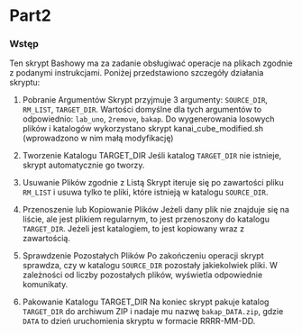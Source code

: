 # Part2

### Wstęp
Ten skrypt Bashowy ma za zadanie obsługiwać operacje na plikach zgodnie z podanymi instrukcjami. Poniżej przedstawiono szczegóły działania skryptu:

1. Pobranie Argumentów
Skrypt przyjmuje 3 argumenty: `SOURCE_DIR`, `RM_LIST`, `TARGET_DIR`. Wartości domyślne dla tych argumentów to odpowiednio: `lab_uno`, `2remove`, `bakap`.
Do wygenerowania losowych plików i katalogów wykorzystano skrypt kanai_cube_modified.sh (wprowadzono w nim małą modyfikację)

2. Tworzenie Katalogu TARGET_DIR
Jeśli katalog `TARGET_DIR` nie istnieje, skrypt automatycznie go tworzy.

3. Usuwanie Plików zgodnie z Listą
Skrypt iteruje się po zawartości pliku `RM_LIST` i usuwa tylko te pliki, które istnieją w katalogu `SOURCE_DIR`.

4. Przenoszenie lub Kopiowanie Plików
Jeżeli dany plik nie znajduje się na liście, ale jest plikiem regularnym, to jest przenoszony do katalogu `TARGET_DIR`. Jeżeli jest katalogiem, to jest kopiowany wraz z zawartością.

5. Sprawdzenie Pozostałych Plików
Po zakończeniu operacji skrypt sprawdza, czy w katalogu `SOURCE_DIR` pozostały jakiekolwiek pliki. W zależności od liczby pozostałych plików, wyświetla odpowiednie komunikaty.

6. Pakowanie Katalogu TARGET_DIR
Na koniec skrypt pakuje katalog `TARGET_DIR` do archiwum ZIP i nadaje mu nazwę `bakap_DATA.zip`, gdzie `DATA` to dzień uruchomienia skryptu w formacie RRRR-MM-DD.
